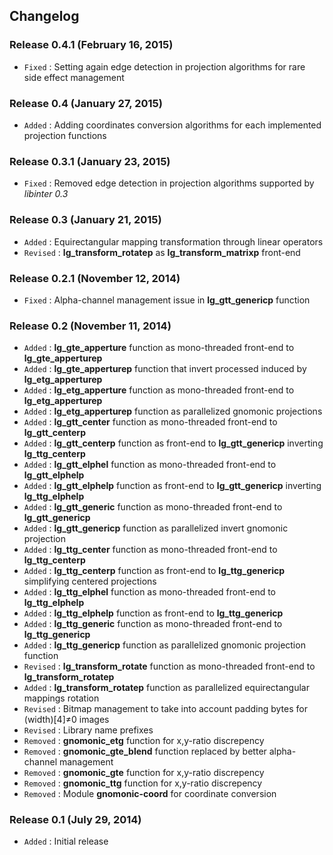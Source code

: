 ## Changelog

### Release 0.4.1 (February 16, 2015)

- `Fixed` : Setting again edge detection in projection algorithms for rare side effect management

### Release 0.4 (January 27, 2015)

- `Added` : Adding coordinates conversion algorithms for each implemented projection functions

### Release 0.3.1 (January 23, 2015)

- `Fixed` : Removed edge detection in projection algorithms supported by _libinter 0.3_

### Release 0.3 (January 21, 2015)

- `Added` : Equirectangular mapping transformation through linear operators
- `Revised` : **lg\_transform\_rotatep** as **lg\_transform\_matrixp** front-end

### Release 0.2.1 (November 12, 2014)

- `Fixed` : Alpha-channel management issue in **lg\_gtt\_genericp** function

### Release 0.2 (November 11, 2014)

- `Added` : **lg\_gte\_apperture** function as mono-threaded front-end to **lg\_gte\_apperturep**
- `Added` : **lg\_gte\_apperturep** function that invert processed induced by **lg\_etg\_apperturep**
- `Added` : **lg\_etg\_apperture** function as mono-threaded front-end to **lg\_etg\_apperturep**
- `Added` : **lg\_etg\_apperturep** function as parallelized gnomonic projections
- `Added` : **lg\_gtt\_center** function as mono-threaded front-end to **lg\_gtt\_centerp**
- `Added` : **lg\_gtt\_centerp** function as front-end to **lg\_gtt\_genericp** inverting **lg\_ttg\_centerp**
- `Added` : **lg\_gtt\_elphel** function as mono-threaded front-end to **lg\_gtt\_elphelp**
- `Added` : **lg\_gtt\_elphelp** function as front-end to **lg\_gtt\_genericp** inverting **lg\_ttg\_elphelp**
- `Added` : **lg\_gtt\_generic** function as mono-threaded front-end to **lg\_gtt\_genericp**
- `Added` : **lg\_gtt\_genericp** function as parallelized invert gnomonic projection
- `Added` : **lg\_ttg\_center** function as mono-threaded front-end to **lg\_ttg\_centerp**
- `Added` : **lg\_ttg\_centerp** function as front-end to **lg\_ttg\_genericp** simplifying centered projections
- `Added` : **lg\_ttg\_elphel** function as mono-threaded front-end to **lg\_ttg\_elphelp**
- `Added` : **lg\_ttg\_elphelp** function as front-end to **lg\_ttg\_genericp**
- `Added` : **lg\_ttg\_generic** function as mono-threaded front-end to **lg\_ttg\_genericp**
- `Added` : **lg\_ttg\_genericp** function as parallelized gnomonic projection function
- `Revised` : **lg\_transform\_rotate** function as mono-threaded front-end to **lg\_transform\_rotatep**
- `Added` : **lg\_transform\_rotatep** function as parallelized equirectangular mappings rotation
- `Revised` : Bitmap management to take into account padding bytes for (width)[4]≠0 images
- `Revised` : Library name prefixes
- `Removed` : **gnomonic\_etg** function for x,y-ratio discrepency
- `Removed` : **gnomonic\_gte_blend** function replaced by better alpha-channel management
- `Removed` : **gnomonic\_gte** function for x,y-ratio discrepency
- `Removed` : **gnomonic\_ttg** function for x,y-ratio discrepency
- `Removed` : Module **gnomonic-coord** for coordinate conversion

### Release 0.1 (July 29, 2014)

- `Added` : Initial release
